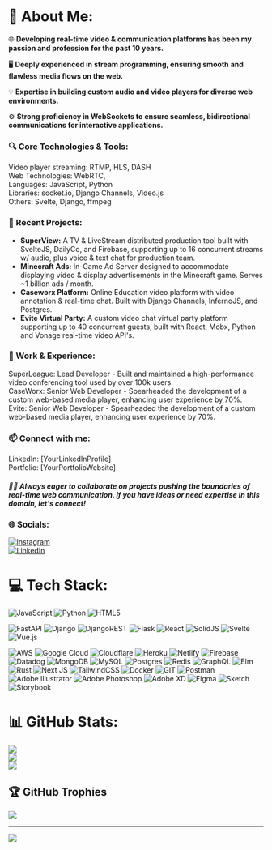# 🚀 About Me:

🌐 **Developing real-time video & communication platforms has been my passion and profession for the past 10 years.**

🖥️ **Deeply experienced in stream programming, ensuring smooth and flawless media flows on the web.**

💡 **Expertise in building custom audio and video players for diverse web environments.**

⚙️ **Strong proficiency in WebSockets to ensure seamless, bidirectional communications for interactive applications.**

### 🔍 Core Technologies & Tools:
Video player streaming: RTMP, HLS, DASH<br>
Web Technologies: WebRTC,<br>
Languages: JavaScript, Python<br>
Libraries: socket.io, Django Channels, Video.js<br>
Others: Svelte, Django, ffmpeg<br>


### 🔧 Recent Projects:
- **SuperView:** A TV & LiveStream distributed production tool built with SvelteJS, DailyCo, and Firebase, supporting up to 16 concurrent streams w/ audio, plus voice & text chat for production team.<br>
- **Minecraft Ads:** In-Game Ad Server designed to accommodate displaying video & display advertisements in the Minecraft game. Serves ~1 billion ads / month.<br>
- **Caseworx Platform:** Online Education video platform with video annotation & real-time chat. Built with Django Channels, InfernoJS, and Postgres.<br>
- **Evite Virtual Party:** A custom video chat virtual party platform supporting up to 40 concurrent guests, built with React, Mobx, Python and Vonage real-time video API's.<br>

### 💼 Work & Experience:
SuperLeague: Lead Developer - Built and maintained a high-performance video conferencing tool used by over 100k users.<br>
CaseWorx: Senior Web Developer - Spearheaded the development of a custom web-based media player, enhancing user experience by 70%.<br>
Evite: Senior Web Developer - Spearheaded the development of a custom web-based media player, enhancing user experience by 70%.<br>

### 📫 Connect with me:
LinkedIn: [YourLinkedInProfile]<br>
Portfolio: [YourPortfolioWebsite]<br>

##### 👩‍💻 Always eager to collaborate on projects pushing the boundaries of real-time web communication. If you have ideas or need expertise in this domain, let's connect!


### 🌐 Socials:
[![Instagram](https://img.shields.io/badge/Instagram-%23E4405F.svg?logo=Instagram&logoColor=white)](https://instagram.com/rudy_made_it) <br>
[![LinkedIn](https://img.shields.io/badge/LinkedIn-%230077B5.svg?logo=linkedin&logoColor=white)](https://linkedin.com/in/rudyluthi)

# 💻 Tech Stack:
![JavaScript](https://img.shields.io/badge/javascript-%23323330.svg?style=for-the-badge&logo=javascript&logoColor=%23F7DF1E)
![Python](https://img.shields.io/badge/python-3670A0?style=for-the-badge&logo=python&logoColor=ffdd54)
![HTML5](https://img.shields.io/badge/html5-%23E34F26.svg?style=for-the-badge&logo=html5&logoColor=white)

![FastAPI](https://img.shields.io/badge/FastAPI-005571?style=for-the-badge&logo=fastapi)
![Django](https://img.shields.io/badge/django-%23092E20.svg?style=for-the-badge&logo=django&logoColor=white)
![DjangoREST](https://img.shields.io/badge/DJANGO-REST-ff1709?style=for-the-badge&logo=django&logoColor=white&color=ff1709&labelColor=gray)
![Flask](https://img.shields.io/badge/flask-%23000.svg?style=for-the-badge&logo=flask&logoColor=white)
![React](https://img.shields.io/badge/react-%2320232a.svg?style=for-the-badge&logo=react&logoColor=%2361DAFB)
![SolidJS](https://img.shields.io/badge/SolidJS-2c4f7c?style=for-the-badge&logo=solid&logoColor=c8c9cb)
![Svelte](https://img.shields.io/badge/svelte-%23f1413d.svg?style=for-the-badge&logo=svelte&logoColor=white)
![Vue.js](https://img.shields.io/badge/vue.js-%2335495e.svg?style=for-the-badge&logo=vuedotjs&logoColor=%234FC08D)

![AWS](https://img.shields.io/badge/AWS-%23FF9900.svg?style=for-the-badge&logo=amazon-aws&logoColor=white)
![Google Cloud](https://img.shields.io/badge/GoogleCloud-%234285F4.svg?style=for-the-badge&logo=google-cloud&logoColor=white)
![Cloudflare](https://img.shields.io/badge/Cloudflare-F38020?style=for-the-badge&logo=Cloudflare&logoColor=white)
![Heroku](https://img.shields.io/badge/heroku-%23430098.svg?style=for-the-badge&logo=heroku&logoColor=white)
![Netlify](https://img.shields.io/badge/netlify-%23000000.svg?style=for-the-badge&logo=netlify&logoColor=#00C7B7)
![Firebase](https://img.shields.io/badge/firebase-%23039BE5.svg?style=for-the-badge&logo=firebase)
![Datadog](https://img.shields.io/badge/datadog-%23632CA6.svg?style=for-the-badge&logo=datadog&logoColor=white)
![MongoDB](https://img.shields.io/badge/MongoDB-%234ea94b.svg?style=for-the-badge&logo=mongodb&logoColor=white)
![MySQL](https://img.shields.io/badge/mysql-%2300000f.svg?style=for-the-badge&logo=mysql&logoColor=white)
![Postgres](https://img.shields.io/badge/postgres-%23316192.svg?style=for-the-badge&logo=postgresql&logoColor=white)
![Redis](https://img.shields.io/badge/redis-%23DD0031.svg?style=for-the-badge&logo=redis&logoColor=white)
![GraphQL](https://img.shields.io/badge/-GraphQL-E10098?style=for-the-badge&logo=graphql&logoColor=white)
![Elm](https://img.shields.io/badge/Elm-60B5CC?style=for-the-badge&logo=elm&logoColor=white)
![Rust](https://img.shields.io/badge/rust-%23000000.svg?style=for-the-badge&logo=rust&logoColor=white)
![Next JS](https://img.shields.io/badge/Next-black?style=for-the-badge&logo=next.js&logoColor=white)
![TailwindCSS](https://img.shields.io/badge/tailwindcss-%2338B2AC.svg?style=for-the-badge&logo=tailwind-css&logoColor=white)
![Docker](https://img.shields.io/badge/docker-%230db7ed.svg?style=for-the-badge&logo=docker&logoColor=white)
![GIT](https://img.shields.io/badge/Git-fc6d26?style=for-the-badge&logo=git&logoColor=white)
![Postman](https://img.shields.io/badge/Postman-FF6C37?style=for-the-badge&logo=postman&logoColor=white)
![Adobe Illustrator](https://img.shields.io/badge/adobe%20illustrator-%23FF9A00.svg?style=for-the-badge&logo=adobe%20illustrator&logoColor=white)
![Adobe Photoshop](https://img.shields.io/badge/adobe%20photoshop-%2331A8FF.svg?style=for-the-badge&logo=adobe%20photoshop&logoColor=white)
![Adobe XD](https://img.shields.io/badge/Adobe%20XD-470137?style=for-the-badge&logo=Adobe%20XD&logoColor=#FF61F6)
![Figma](https://img.shields.io/badge/figma-%23F24E1E.svg?style=for-the-badge&logo=figma&logoColor=white)
![Sketch](https://img.shields.io/badge/Sketch-FFB387?style=for-the-badge&logo=sketch&logoColor=black)
![Storybook](https://img.shields.io/badge/-Storybook-FF4785?style=for-the-badge&logo=storybook&logoColor=white)

# 📊 GitHub Stats:
![](https://github-readme-stats.vercel.app/api?username=rrluthi&theme=dark&hide_border=false&include_all_commits=true&count_private=true)<br/>
![](https://github-readme-streak-stats.herokuapp.com/?user=rrluthi&theme=dark&hide_border=falsee&include_all_commits=true&count_private=true)<br/>
![](https://github-readme-stats.vercel.app/api/top-langs/?username=rrluthi&theme=dark&hide_border=false&include_all_commits=true&count_private=true&layout=compact)

## 🏆 GitHub Trophies
![](https://github-profile-trophy.vercel.app/?username=rrluthi&theme=radical&no-frame=false&no-bg=true&margin-w=4)

---
[![](https://visitcount.itsvg.in/api?id=rrluthi&icon=0&color=0)](https://visitcount.itsvg.in)
